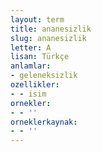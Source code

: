 ```yaml
---
layout: term
title: ananesizlik
slug: ananesizlik
letter: A
lisan: Türkçe
anlamlar:
- geleneksizlik
ozellikler:
- - isim
ornekler:
- - ''
orneklerkaynak:
- - ''
---
```

